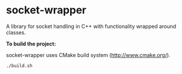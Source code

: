 # socket-wrapper

A library for socket handling in C++ with functionality wrapped around classes.

**To build the project:**

socket-wrapper uses CMake build system (http://www.cmake.org/).

`./build.sh`
